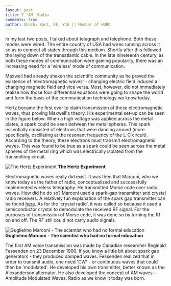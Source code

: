 ```yaml
---
layout: post
title: I 'AM' Radio
comments: true
author: Shashi Kant, EE, Y16 || Member of HURO
---
```


In my last two posts, I talked about telegraph and telephone. Both these modes were wired. The entire country of USA had wires running across it so as to connect all states through this medium. Shortly after this followed the laying down of the transatlantic cable. In the late nineteenth century, as both these modes of communication were gaining popularity, there was an increasing need for a 'wireless' mode of communication.

Maxwell had already shaken the scientific community as he proved the existence of 'electromagnetic waves' - changing electric field induced a changing magnetic field and vice versa. Most, however, did not immediately realize how those four differential equations were going to shape the world and form the basis of the communication technology we know today.

Hertz became the first ever to claim transmission of these electromagnetic waves, thus proving Maxwell's theory. His experimental set-up can be seen in the figure below. When a high voltage was applied across the metal plates, a spark could be seen between the metal spheres. This spark essentially consisted of electrons that were dancing around (more specifically, oscillating at the resonant frequency of the L-C circuit). According to the theory, these electrons must transmit electromagnetic waves. This was found to be true as a spark could be seen across the metal spheres of the metal ring which was electrically isolated from the transmitting circuit.

 ![The Hertz Experiment](http://www.antonine-education.co.uk/Image_library/Physics_5_Options/Turning_points/hertz.gif) 
 **The Hertz Experiment**

Electromagnetic waves really did exist. It was then that Marconi, who we know today as the father of radio, conceptualized and successfully implemented wireless telegraphy. He transmitted Morse code over radio waves. How did he do so? Marconi used a spark-gap transmitter and crystal radio receivers. A relatively fun explanation of the spark gap transmitter can be found [here](http://www.hammondmuseumofradio.org/spark.html). As for the 'crystal radio', it was called so because it used a semiconductor crystal to demodulate the received RF signal. For the purposes of transmission of Morse code, it was done so by turning the Rf on and off. The RF still could not carry audio signals.

![Guglielmo Marconi - The scientist who had no formal education](https://regmedia.co.uk/2015/02/20/marconi_and_transmission_equipment.jpg?x=1200&y=794)
**Guglielmo Marconi - The scientist who had no formal education**

The first AM voice transmission was made by Canadian researcher Reginald Fessenden on 23 December 1900. If you know a little bit about spark gap generators - they produced damped waves. Fessenden realized that in order to transmit audio, one need 'CW' - or continuous waves that could then be 'modulated'. He developed his own transmitter, better known as the Alexanderson alternator. He also developed the concept of AM waves - Amplitude Modulated Waves. Radio as we know it today was born.
